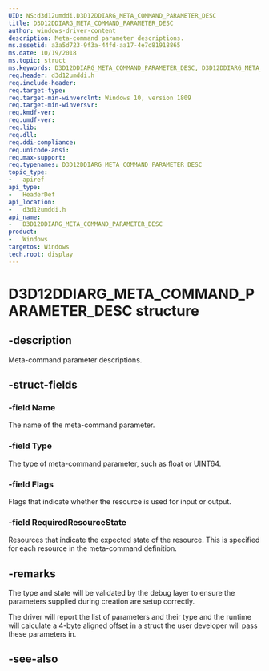 ```yaml
---
UID: NS:d3d12umddi.D3D12DDIARG_META_COMMAND_PARAMETER_DESC
title: D3D12DDIARG_META_COMMAND_PARAMETER_DESC
author: windows-driver-content
description: Meta-command parameter descriptions.
ms.assetid: a3a5d723-9f3a-44fd-aa17-4e7d81918865
ms.date: 10/19/2018
ms.topic: struct
ms.keywords: D3D12DDIARG_META_COMMAND_PARAMETER_DESC, D3D12DDIARG_META_COMMAND_PARAMETER_DESC, 
req.header: d3d12umddi.h
req.include-header:
req.target-type:
req.target-min-winverclnt: Windows 10, version 1809
req.target-min-winversvr:
req.kmdf-ver:
req.umdf-ver:
req.lib:
req.dll:
req.ddi-compliance:
req.unicode-ansi:
req.max-support:
req.typenames: D3D12DDIARG_META_COMMAND_PARAMETER_DESC
topic_type: 
-	apiref
api_type: 
-	HeaderDef
api_location: 
-	d3d12umddi.h
api_name: 
-	D3D12DDIARG_META_COMMAND_PARAMETER_DESC
product:
-	Windows
targetos: Windows
tech.root: display
---
```


# D3D12DDIARG_META_COMMAND_PARAMETER_DESC structure

## -description

Meta-command parameter descriptions.

## -struct-fields

### -field Name

The name of the meta-command parameter.

### -field Type

The type of meta-command parameter, such as float or UINT64.

### -field Flags

Flags that indicate whether the resource is used for input or output.

### -field RequiredResourceState
 
Resources that indicate the expected state of the resource. This is specified for each resource in the meta-command definition.

## -remarks

The type and state will be validated by the debug layer to ensure the parameters supplied during creation are setup correctly.

The driver will report the list of parameters and their type and the runtime will calculate a 4-byte aligned offset in a struct the user developer will pass these parameters in.

## -see-also
